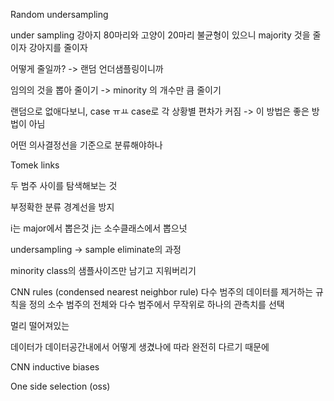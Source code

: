 Random undersampling

under sampling
강아지 80마리와 고양이 20마리 불균형이 있으니
majority 것을 줄이자 강아지를 줄이자

어떻게 줄일까?
-> 랜덤 언더샘플링이니까

임의의 것을 뽑아 줄이기 -> minority 의 개수만 큼 줄이기

랜덤으로 없애다보니, case ㅠㅛ case로 각 상황별 편차가 커짐
-> 이 방법은 좋은 방법이 아님

어떤 의사결정선을 기준으로 분류해야하나

Tomek links 

두 범주 사이를 탐색해보는 것

부정확한 분류 경계선을 방지

i는 major에서 뽑은것 j는 소수클래스에서 뽑으넛

undersampling -> sample eliminate의 과정

minority class의 샘플사이즈만 남기고 지워버리기



CNN rules (condensed nearest neighbor rule)
다수 범주의 데이터를 제거하는 규칙을 정의
소수 범주의 전체와 다수 범주에서 무작위로 하나의 관측치를 선택


멀리 떨어져있는 

데이터가 데이터공간내에서 어떻게 생겼나에 따라 완전히 다르기 때문에

CNN inductive biases



One side selection (oss)
